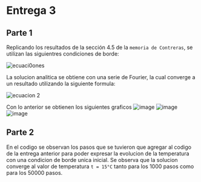 # Entrega 3

## Parte 1

Replicando los resultados de la sección 4.5 de la `memoria de Contreras`, se utilizan las siguientres condiciones de borde:


![ecuaci0ones](https://user-images.githubusercontent.com/43649125/97651562-2a4cc900-1a3b-11eb-993c-1c14ee2a9e04.png)

La solucion analitica se obtiene con una serie de Fourier, la cual converge a un resultado utilizando la siguiente formula:

![ecuacion 2](https://user-images.githubusercontent.com/43649125/97651560-291b9c00-1a3b-11eb-8a3d-71f3735aad56.png)

Con lo anterior se obtienen los siguientes graficos
![image](https://user-images.githubusercontent.com/43451947/97652014-3a18dd00-1a3c-11eb-9f23-31c030c6aaaa.png)
![image](https://user-images.githubusercontent.com/43451947/97652024-3f762780-1a3c-11eb-9a92-794fc8ded9d4.png)
![image](https://user-images.githubusercontent.com/43451947/97652027-4309ae80-1a3c-11eb-844c-f21a53dcd1e6.png)

## Parte 2

En el codigo se observan los pasos que se tuvieron que agregar al codigo de la entrega anterior para poder expresar la evolucion de la temperatura con una condicion de borde unica inicial. Se observa que la solucion converge al valor de temperatura `t = 15°C` tanto para los 1000 pasos como para los 50000 pasos.
